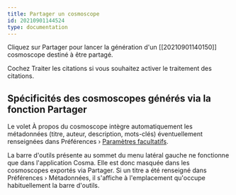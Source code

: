 ```yaml
---
title: Partager un cosmoscope
id: 20210901144524
type: documentation
---
```


Cliquez sur Partager pour lancer la génération d'un [[20210901140150]] cosmoscope destiné à être partagé.

Cochez Traiter les citations si vous souhaitez activer le traitement des citations.

## Spécificités des cosmoscopes générés via la fonction Partager

Le volet À propos du cosmoscope intègre automatiquement les métadonnées (titre, auteur, description, mots-clés) éventuellement renseignées dans Préférences › [Paramètres facultatifs](#parametres-facultatifs).

La barre d'outils présente au sommet du menu latéral gauche ne fonctionne que dans l'application Cosma. Elle est donc masquée dans les cosmoscopes exportés via Partager. Si un titre a été renseigné dans Préférences › Métadonnées, il s'affiche à l'emplacement qu'occupe habituellement la barre d'outils.